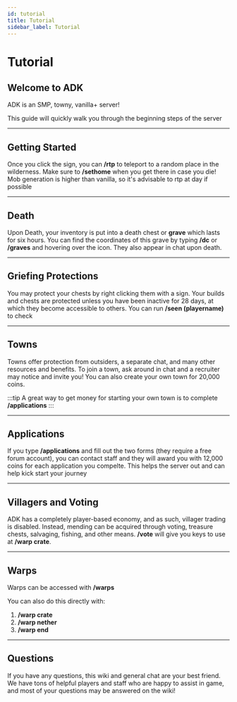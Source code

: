 ```yaml
---
id: tutorial
title: Tutorial
sidebar_label: Tutorial
---
```

# Tutorial
## Welcome to ADK
ADK is an SMP, towny, vanilla+ server! 

This guide will quickly walk you through the beginning steps of the server

---

## Getting Started
Once you click the sign, you can **/rtp** to teleport to a random place in the wilderness. Make sure to **/sethome** when you get there in case you die! Mob generation is higher than vanilla, so it's advisable to rtp at day if possible

---
## Death
Upon Death, your inventory is put into a death chest or **grave** which lasts for six hours. You can find the coordinates of this grave by typing **/dc** or **/graves** and hovering over the icon. They also appear in chat upon death.

---
## Griefing Protections
You may protect your chests by right clicking them with a sign. Your builds and chests are protected unless you have been inactive for 28 days, at which they become accessible to others. You can run **/seen (playername)** to check

---
## Towns
Towns offer protection from outsiders, a separate chat, and many other resources and benefits. To join a town, ask around in chat and a recruiter may notice and invite you! You can also create your own town for 20,000 coins.


:::tip
A great way to get money for starting your own town is to complete **/applications**
:::

---
## Applications
If you type **/applications** and fill out the two forms (they require a free forum account), you can contact staff and they will award you with 12,000 coins for each application you compelte. This helps the server out and can help kick start your journey

---
## Villagers and Voting
ADK has a completely player-based economy, and as such, villager trading is disabled. Instead, mending can be acquired through voting, treasure chests, salvaging, fishing, and other means. **/vote** will give you keys to use at **/warp crate**.

---
## Warps
Warps can be accessed with **/warps**

You can also do this directly with:

1. **/warp crate**
2. **/warp nether**
3. **/warp end**

---

## Questions
If you have any questions, this wiki and general chat are your best friend. We have tons of helpful players and staff who are happy to assist in game, and most of your questions may be answered on the wiki!
